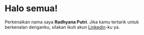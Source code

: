 # Halo semua! 
Perkenalkan nama saya **Radhyana Putri**.
Jika kamu tertarik untuk berkenalan denganku, silakan ikuti akun [Linkedin](http://linkedin.com/in/radhyana-putri-a85994215)-ku ya.

